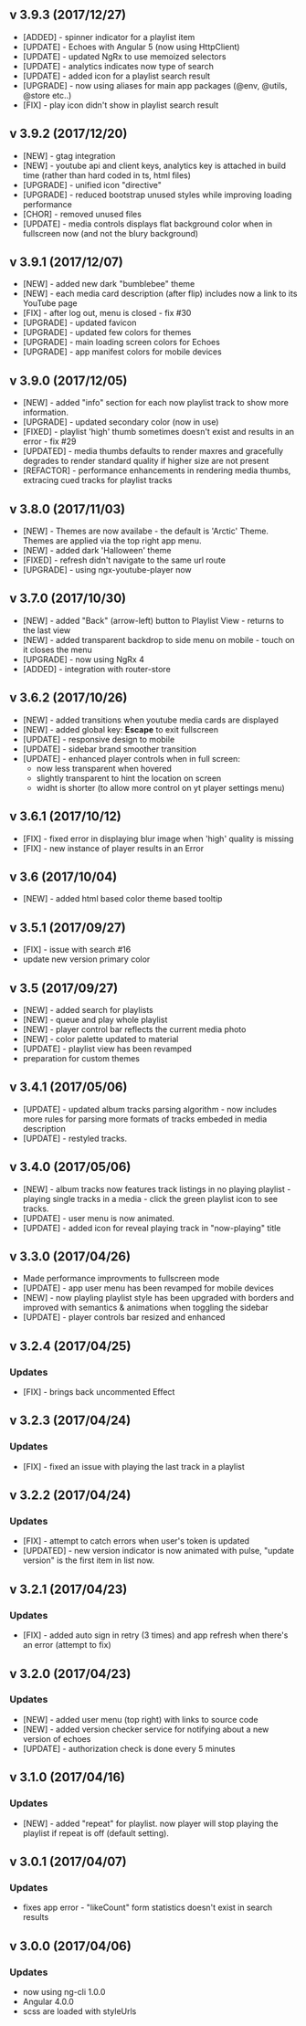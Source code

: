 ## v 3.9.3 (2017/12/27)
* [ADDED] - spinner indicator for a playlist item
* [UPDATE] - Echoes with Angular 5 (now using HttpClient) 
* [UPDATE] - updated NgRx to use memoized selectors 
* [UPDATE] - analytics indicates now type of search 
* [UPDATE] - added icon for a playlist search result 
* [UPGRADE] - now using aliases for main app packages (@env, @utils, @store etc..)
* [FIX] - play icon didn't show in playlist search result 

## v 3.9.2 (2017/12/20)
* [NEW] - gtag integration
* [NEW] - youtube api and client keys, analytics key is attached in build time (rather than hard coded in ts, html files) 
* [UPGRADE] - unified icon "directive"
* [UPGRADE] - reduced bootstrap unused styles while improving loading performance 
* [CHOR] - removed unused files 
* [UPDATE] - media controls displays flat background color when in fullscreen now (and not the blury background)

## v 3.9.1 (2017/12/07)
* [NEW] - added new dark "bumblebee" theme 
* [NEW] - each media card description (after flip) includes now a link to its YouTube page 
* [FIX] - after log out, menu is closed - fix #30 
* [UPGRADE] - updated favicon 
* [UPGRADE] - updated few colors for themes
* [UPGRADE] - main loading screen colors for Echoes
* [UPGRADE] - app manifest colors for mobile devices 

## v 3.9.0 (2017/12/05)
* [NEW] - added "info" section for each now playlist track to show more information. 
* [UPGRADE] - updated secondary color (now in use) 
* [FIXED] - playlist 'high' thumb sometimes doesn't exist and results in an error - fix #29 
* [UPDATED] - media thumbs defaults to render maxres and gracefully degrades to render standard quality if higher size are not present 
* [REFACTOR] - performance enhancements in rendering media thumbs, extracing cued tracks for playlist tracks 

## v 3.8.0 (2017/11/03)
* [NEW] - Themes are now availabe - the default is 'Arctic' Theme. Themes are applied via the top right app menu. 
* [NEW] - added dark 'Halloween' theme
* [FIXED] - refresh didn't navigate to the same url route
* [UPGRADE] - using ngx-youtube-player now  

## v 3.7.0 (2017/10/30)
* [NEW] - added "Back" (arrow-left) button to Playlist View - returns to the last view 
* [NEW] - added transparent backdrop to side menu on mobile - touch on it closes the menu 
* [UPGRADE] - now using NgRx 4 
* [ADDED] - integration with router-store

## v 3.6.2 (2017/10/26)
* [NEW] - added transitions when youtube media cards are displayed
* [NEW] - added global key: **Escape** to exit fullscreen
* [UPDATE] - responsive design to mobile
* [UPDATE] - sidebar brand smoother transition
* [UPDATE] - enhanced player controls when in full screen:
  * now less transparent when hovered
  * slightly transparent to hint the location on screen
  * widht is shorter (to allow more control on yt player settings menu)

## v 3.6.1 (2017/10/12)
* [FIX] - fixed error in displaying blur image when 'high' quality is missing
* [FIX] - new instance of player results in an Error

## v 3.6 (2017/10/04)
* [NEW] - added html based color theme based tooltip

## v 3.5.1 (2017/09/27) 
* [FIX] - issue with search #16 
* update new version primary color

## v 3.5 (2017/09/27) 
* [NEW] - added search for playlists
* [NEW] - queue and play whole playlist 
* [NEW] - player control bar reflects the current media photo 
* [NEW] - color palette updated to material 
* [UPDATE] - playlist view has been revamped
* preparation for custom themes

## v 3.4.1 (2017/05/06) 
* [UPDATE] - updated album tracks parsing algorithm - now includes more rules for parsing more formats of tracks embeded in media description  
* [UPDATE] - restyled tracks.  

## v 3.4.0 (2017/05/06) 
* [NEW] - album tracks now features track listings in no playing playlist - playing single tracks in a media - click the green playlist icon to see tracks.  
* [UPDATE] - user menu is now animated.   
* [UPDATE] - added icon for reveal playing track in "now-playing" title  

## v 3.3.0 (2017/04/26) 
* Made performance improvments to fullscreen mode
* [UPDATE] - app user menu has been revamped for mobile devices
* [NEW] - now playling playlist style has been upgraded with borders and improved with semantics & animations when toggling the sidebar 
* [UPDATE] - player controls bar resized and enhanced

## v 3.2.4 (2017/04/25) 
### Updates
* [FIX] - brings back uncommented Effect

## v 3.2.3 (2017/04/24) 
### Updates 
* [FIX] - fixed an issue with playing the last track in a playlist

## v 3.2.2 (2017/04/24) 
### Updates
* [FIX] - attempt to catch errors when user's token is updated
* [UPDATED] - new version indicator is now animated with pulse, "update version" is the first item in list now.

## v 3.2.1 (2017/04/23) 
### Updates
* [FIX] - added auto sign in retry (3 times) and app refresh when there's an error (attempt to fix)

## v 3.2.0 (2017/04/23) 
### Updates
* [NEW] - added user menu (top right) with links to source code
* [NEW] - added version checker service for notifying about a new version of echoes
* [UPDATE] - authorization check is done every 5 minutes

## v 3.1.0 (2017/04/16) 
### Updates
* [NEW] - added "repeat" for playlist. now player will stop playing the playlist if repeat is off (default setting).

## v 3.0.1 (2017/04/07) 
### Updates
* fixes app error - "likeCount" form statistics doesn't exist in search results

## v 3.0.0 (2017/04/06) 

### Updates
* now using ng-cli 1.0.0
* Angular 4.0.0
* scss are loaded with styleUrls